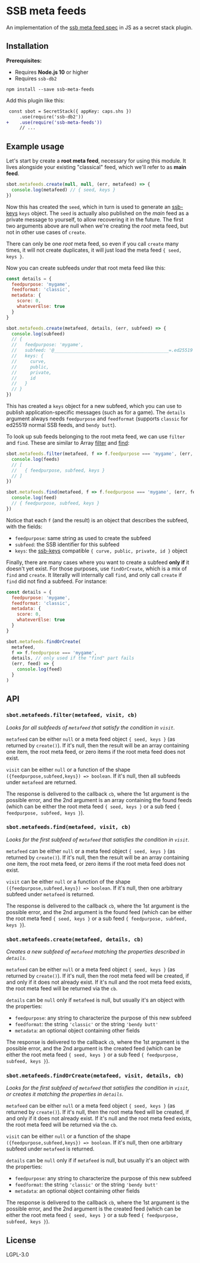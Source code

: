 # SSB meta feeds

An implementation of the [ssb meta feed spec] in JS as a secret stack
plugin.

## Installation

**Prerequisites:**

- Requires **Node.js 10** or higher
- Requires `ssb-db2`

```
npm install --save ssb-meta-feeds
```

Add this plugin like this:

```diff
 const sbot = SecretStack({ appKey: caps.shs })
     .use(require('ssb-db2'))
+    .use(require('ssb-meta-feeds'))
     // ...
```

## Example usage

Let's start by create a **root meta feed**, necessary for using this module. It
lives alongside your existing "classical" feed, which we'll refer to as **main
feed**.

```js
sbot.metafeeds.create(null, null, (err, metafeed) => {
  console.log(metafeed) // { seed, keys }
})
```

Now this has created the `seed`, which in turn is used to generate an [ssb-keys]
`keys` object. The `seed` is actually also published on the *main* feed as a
private message to yourself, to allow recovering it in the future. The first two
arguments above are null when we're creating the *root* meta feed, but not in
other use cases of `create`.

There can only be one *root* meta feed, so even if you call `create` many times,
it will not create duplicates, it will just load the meta feed `{ seed, keys }`.

Now you can create subfeeds *under* that root meta feed like this:

```js
const details = {
  feedpurpose: 'mygame',
  feedformat: 'classic',
  metadata: {
    score: 0,
    whateverElse: true
  }
}

sbot.metafeeds.create(metafeed, details, (err, subfeed) => {
  console.log(subfeed)
  // {
  //   feedpurpose: 'mygame',
  //   subfeed: '@___________________________________________=.ed25519',
  //   keys: {
  //     curve,
  //     public,
  //     private,
  //     id
  //   }
  // }
})
```

This has created a `keys` object for a new subfeed, which you can use to publish
application-specific messages (such as for a game). The `details` argument always
needs `feedpurpose` and `feedformat` (supports `classic` for ed25519 normal SSB
feeds, and `bendy butt`).

To look up sub feeds belonging to the root meta feed, we can use `filter` and `find`. These are similar to Array [filter](https://developer.mozilla.org/en-US/docs/Web/JavaScript/Reference/Global_Objects/Array/filter) and [find](https://developer.mozilla.org/en-US/docs/Web/JavaScript/Reference/Global_Objects/Array/find):

```js
sbot.metafeeds.filter(metafeed, f => f.feedpurpose === 'mygame', (err, feeds) => {
  console.log(feeds)
  // [
  //   { feedpurpose, subfeed, keys }
  // ]
})
```

```js
sbot.metafeeds.find(metafeed, f => f.feedpurpose === 'mygame', (err, feed) => {
  console.log(feed)
  // { feedpurpose, subfeed, keys }
})
```

Notice that each `f` (and the result) is an object that describes the subfeed, with the fields:

* `feedpurpose`: same string as used to create the subfeed
* `subfeed`: the SSB identifier for this subfeed
* `keys`: the [ssb-keys] compatible `{ curve, public, private, id }` object

Finally, there are many cases where you want to create a subfeed **only if** it doesn't yet exist. For those purposes, use `findOrCreate`, which is a mix of `find` and `create`. It literally will internally call `find`, and only call `create` if `find` did not find a subfeed. For instance:

```js
const details = {
  feedpurpose: 'mygame',
  feedformat: 'classic',
  metadata: {
    score: 0,
    whateverElse: true
  }
}

sbot.metafeeds.findOrCreate(
  metafeed,
  f => f.feedpurpose === 'mygame',
  details, // only used if the "find" part fails
  (err, feed) => {
    console.log(feed)
  }
)
```

## API

### `sbot.metafeeds.filter(metafeed, visit, cb)`

*Looks for all subfeeds of `metafeed` that satisfy the condition in `visit`.*

`metafeed` can be either `null` or a meta feed object `{ seed, keys }` (as returned by `create()`). If it's null, then the result will be an array containing one item, the root meta feed, or zero items if the root meta feed does not exist.

`visit` can be either `null` or a function of the shape `({feedpurpose,subfeed,keys}) => boolean`. If it's null, then all subfeeds under `metafeed` are returned.

The response is delivered to the callback `cb`, where the 1st argument is the possible error, and the 2nd argument is an array containing the found feeds (which can be either the root meta feed `{ seed, keys }` or a sub feed `{ feedpurpose, subfeed, keys }`).

### `sbot.metafeeds.find(metafeed, visit, cb)`

*Looks for the first subfeed of `metafeed` that satisfies the condition in `visit`.*

`metafeed` can be either `null` or a meta feed object `{ seed, keys }` (as returned by `create()`). If it's null, then the result will be an array containing one item, the root meta feed, or zero items if the root meta feed does not exist.

`visit` can be either `null` or a function of the shape `({feedpurpose,subfeed,keys}) => boolean`. If it's null, then one arbitrary subfeed under `metafeed` is returned.

The response is delivered to the callback `cb`, where the 1st argument is the possible error, and the 2nd argument is the found feed (which can be either the root meta feed `{ seed, keys }` or a sub feed `{ feedpurpose, subfeed, keys }`).

### `sbot.metafeeds.create(metafeed, details, cb)`

*Creates a new subfeed of `metafeed` matching the properties described in `details`.*

`metafeed` can be either `null` or a meta feed object `{ seed, keys }` (as returned by `create()`). If it's null, then the root meta feed will be created, if and only if it does not already exist. If it's null and the root meta feed exists, the root meta feed will be returned via the `cb`.

`details` can be `null` only if `metafeed` is null, but usually it's an object with the properties:

* `feedpurpose`: any string to characterize the purpose of this new subfeed
* `feedformat`: the string `'classic'` or the string `'bendy butt'`
* `metadata`: an optional object containing other fields

The response is delivered to the callback `cb`, where the 1st argument is the possible error, and the 2nd argument is the created feed (which can be either the root meta feed `{ seed, keys }` or a sub feed `{ feedpurpose, subfeed, keys }`).

### `sbot.metafeeds.findOrCreate(metafeed, visit, details, cb)`

*Looks for the first subfeed of `metafeed` that satisfies the condition in `visit`, or creates it matching the properties in `details`.*

`metafeed` can be either `null` or a meta feed object `{ seed, keys }` (as returned by `create()`). If it's null, then the root meta feed will be created, if and only if it does not already exist. If it's null and the root meta feed exists, the root meta feed will be returned via the `cb`.

`visit` can be either `null` or a function of the shape `({feedpurpose,subfeed,keys}) => boolean`. If it's null, then one arbitrary subfeed under `metafeed` is returned.

`details` can be `null` only if if `metafeed` is null, but usually it's an object with the properties:

* `feedpurpose`: any string to characterize the purpose of this new subfeed
* `feedformat`: the string `'classic'` or the string `'bendy butt'`
* `metadata`: an optional object containing other fields

The response is delivered to the callback `cb`, where the 1st argument is the possible error, and the 2nd argument is the created feed (which can be either the root meta feed `{ seed, keys }` or a sub feed `{ feedpurpose, subfeed, keys }`).

## License

LGPL-3.0

[ssb-keys]: https://github.com/ssb-js/ssb-keys
[ssb meta feed spec]: https://github.com/ssb-ngi-pointer/ssb-meta-feed-spec

